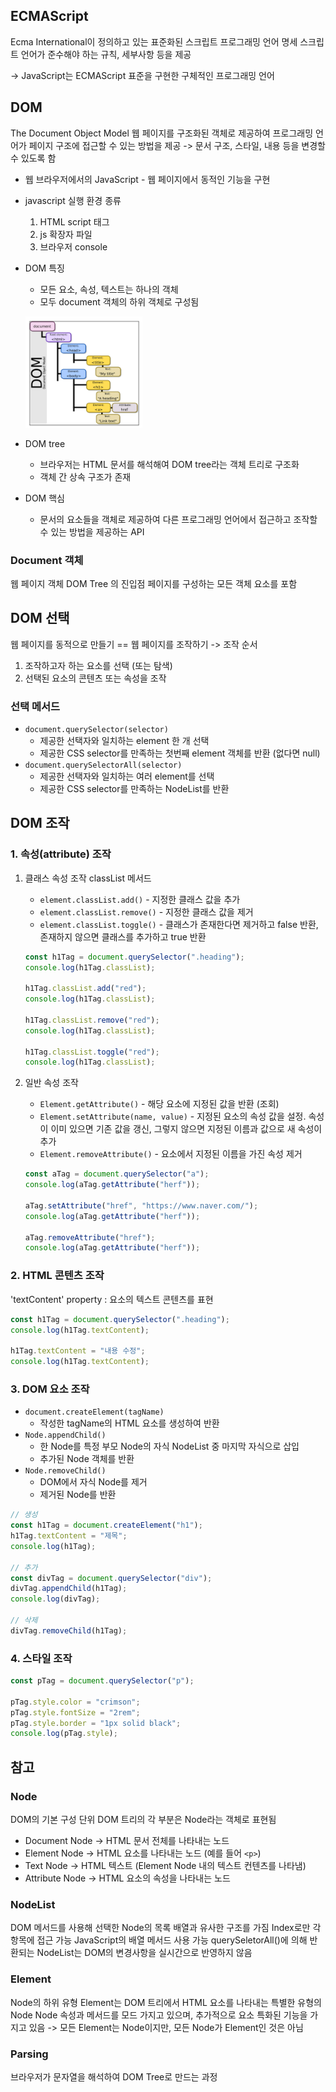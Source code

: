 ## ECMAScript

Ecma International이 정의하고 있는 표준화된 스크립트 프로그래밍 언어 명세
스크립트 언어가 준수해야 하는 규칙, 세부사항 등을 제공

-> JavaScript는 ECMAScript 표준을 구현한 구체적인 프로그래밍 언어

## DOM

The Document Object Model
웹 페이지를 구조화된 객체로 제공하여 프로그래밍 언어가 페이지 구조에 접근할 수 있는 방법을 제공
-> 문서 구조, 스타일, 내용 등을 변경할 수 있도록 함

- 웹 브라우저에서의 JavaScript - 웹 페이지에서 동적인 기능을 구현

- javascript 실행 환경 종류

  1.  HTML script 태그
  2.  js 확장자 파일
  3.  브라우저 console

- DOM 특징

  - 모든 요소, 속성, 텍스트는 하나의 객체
  - 모두 document 객체의 하위 객체로 구성됨

  ![](./asset/Pasted%20image%2020240416093436.png)

- DOM tree

  - 브라우저는 HTML 문서를 해석해여 DOM tree라는 객체 트리로 구조화
  - 객체 간 상속 구조가 존재

- DOM 핵심
  - 문서의 요소들을 객체로 제공하여 다른 프로그래밍 언어에서 접근하고 조작할 수 있는 방법을 제공하는 API

### Document 객체

웹 페이지 객체
DOM Tree 의 진입점
페이지를 구성하는 모든 객체 요소를 포함

## DOM 선택

웹 페이지를 동적으로 만들기 == 웹 페이지를 조작하기
-> 조작 순서

1. 조작하고자 하는 요소를 선택 (또는 탐색)
2. 선택된 요소의 콘텐츠 또는 속성을 조작

### 선택 메서드

- `document.querySelector(selector)`
  - 제공한 선택자와 일치하는 element 한 개 선택
  - 제공한 CSS selector를 만족하는 첫번째 element 객체를 반환 (없다면 null)
- `document.querySelectorAll(selector)`
  - 제공한 선택자와 일치하는 여러 element를 선택
  - 제공한 CSS selector를 만족하는 NodeList를 반환

## DOM 조작

### 1. 속성(attribute) 조작

1. 클래스 속성 조작
   classList 메서드

   - `element.classList.add()` - 지정한 클래스 값을 추가
   - `element.classList.remove()` - 지정한 클래스 값을 제거
   - `element.classList.toggle()` - 클래스가 존재한다면 제거하고 false 반환, 존재하지 않으면 클래스를 추가하고 true 반환

   ```javascript
   const h1Tag = document.querySelector(".heading");
   console.log(h1Tag.classList);

   h1Tag.classList.add("red");
   console.log(h1Tag.classList);

   h1Tag.classList.remove("red");
   console.log(h1Tag.classList);

   h1Tag.classList.toggle("red");
   console.log(h1Tag.classList);
   ```

2. 일반 속성 조작

   - `Element.getAttribute()` - 해당 요소에 지정된 값을 반환 (조회)
   - `Element.setAttribute(name, value)` - 지정된 요소의 속성 값을 설정.
     속성이 이미 있으면 기존 값을 갱신, 그렇지 않으면 지정된 이름과 값으로 새 속성이 추가
   - `Element.removeAttribute()` - 요소에서 지정된 이름을 가진 속성 제거

   ```javascript
   const aTag = document.querySelector("a");
   console.log(aTag.getAttribute("herf"));

   aTag.setAttribute("href", "https://www.naver.com/");
   console.log(aTag.getAttribute("herf"));

   aTag.removeAttribute("href");
   console.log(aTag.getAttribute("herf"));
   ```

### 2. HTML 콘텐츠 조작

'textContent' property : 요소의 텍스트 콘텐츠를 표현

```javascript
const h1Tag = document.querySelector(".heading");
console.log(h1Tag.textContent);

h1Tag.textContent = "내용 수정";
console.log(h1Tag.textContent);
```

### 3. DOM 요소 조작

- `document.createElement(tagName)`
  - 작성한 tagName의 HTML 요소를 생성하여 반환
- `Node.appendChild()`
  - 한 Node를 특정 부모 Node의 자식 NodeList 중 마지막 자식으로 삽입
  - 추가된 Node 객체를 반환
- `Node.removeChild()`
  - DOM에서 자식 Node를 제거
  - 제거된 Node를 반환

```javascript
// 생성
const h1Tag = document.createElement("h1");
h1Tag.textContent = "제목";
console.log(h1Tag);

// 추가
const divTag = document.querySelector("div");
divTag.appendChild(h1Tag);
console.log(divTag);

// 삭제
divTag.removeChild(h1Tag);
```

### 4. 스타일 조작

```javascript
const pTag = document.querySelector("p");

pTag.style.color = "crimson";
pTag.style.fontSize = "2rem";
pTag.style.border = "1px solid black";
console.log(pTag.style);
```

## 참고

### Node

DOM의 기본 구성 단위
DOM 트리의 각 부분은 Node라는 객체로 표현됨

- Document Node -> HTML 문서 전체를 나타내는 노드
- Element Node -> HTML 요소를 나타내는 노드 (예를 들어 `<p>`)
- Text Node -> HTML 텍스트 (Element Node 내의 텍스트 컨텐츠를 나타냄)
- Attribute Node -> HTML 요소의 속성을 나타내는 노드

### NodeList

DOM 메서드를 사용해 선택한 Node의 목록
배열과 유사한 구조를 가짐
Index로만 각 항목에 접근 가능
JavaScript의 배열 메서드 사용 가능
querySeletorAll()에 의해 반환되는 NodeList는 DOM의 변경사항을 실시간으로 반영하지 않음

### Element

Node의 하위 유형
Element는 DOM 트리에서 HTML 요소를 나타내는 특별한 유형의 Node
Node 속성과 메서드를 모드 가지고 있으며, 추가적으로 요소 특화된 기능을 가지고 있음
-> 모든 Element는 Node이지만, 모든 Node가 Element인 것은 아님

### Parsing

브라우저가 문자열을 해석하여 DOM Tree로 만드는 과정
